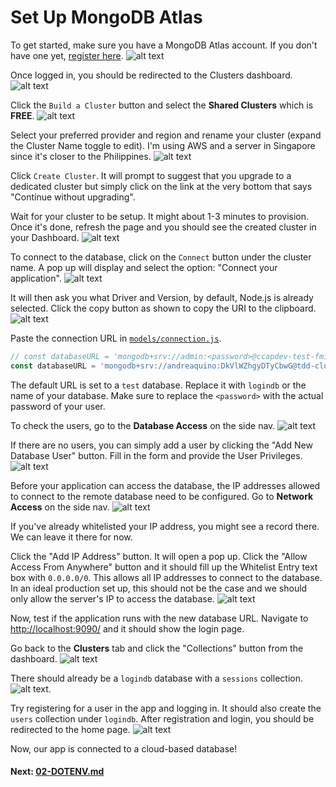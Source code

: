 # Set Up MongoDB Atlas

To get started, make sure you have a MongoDB Atlas account. If you don't have one yet, [register here](https://www.mongodb.com/cloud/atlas/register).
![alt text](../screens/atlas-register.png "Register for mongoDB Atlas")

Once logged in, you should be redirected to the Clusters dashboard.
![alt text](../screens/atlas-dashboard.png "Atlas Clusters Dashboard")

Click the `Build a Cluster` button and select the **Shared Clusters** which is **FREE**.
![alt text](../screens/atlas-free-cluster.png "Shared Cluster")

Select your preferred provider and region and rename your cluster (expand the Cluster Name toggle to edit). I'm using AWS and a server in Singapore since it's closer to the Philippines.
![alt text](../screens/atlas-create-cluster.png "Create a Cluster")

Click `Create Cluster`. It will prompt to suggest that you upgrade to a dedicated cluster but simply click on the link at the very bottom that says "Continue without upgrading".

Wait for your cluster to be setup. It might about 1-3 minutes to provision. Once it's done, refresh the page and you should see the created cluster in your Dashboard.
![alt text](../screens/atlas-cluster-created.png "Cluster created!")

To connect to the database, click on the `Connect` button under the cluster name. A pop up will display and select the option: "Connect your application".
![alt text](../screens/atlas-choose-connection.png)

It will then ask you what Driver and Version, by default, Node.js is already selected. Click the copy button as shown to copy the URI to the clipboard.
![alt text](../screens/atlas-copy-url.png)

Paste the connection URL in [`models/connection.js`](../models/connection.js).
```JavaScript
// const databaseURL = 'mongodb+srv://admin:<password>@ccapdev-test-fmitn.mongodb.net/test?retryWrites=true&w=majority';
const databaseURL = 'mongodb+srv://andreaquino:DkVlWZhgyDTyCbwG@tdd-cluster.izwza7t.mongodb.net/?retryWrites=true&w=majority';

```

The default URL is set to a `test` database. Replace it with `logindb` or the name of your database. Make sure to replace the `<password>` with the actual password of your user.

To check the users, go to the **Database Access** on the side nav.
![alt text](../screens/atlas-database-access.png "Database Users")

If there are no users, you can simply add a user by clicking the "Add New Database User" button. Fill in the form and provide the User Privileges.
![alt text](../screens/atlas-database-user.png "Add Database User")

Before your application can access the database, the IP addresses allowed to connect to the remote database need to be configured. Go to **Network Access** on the side nav.
![alt text](../screens/atlas-network-access.png "Network Access")

If you've already whitelisted your IP address, you might see a record there. We can leave it there for now.

Click the "Add IP Address" button. It will open a pop up. Click the "Allow Access From Anywhere" button and it should fill up the Whitelist Entry text box with `0.0.0.0/0`. This allows all IP addresses to connect to the database. In an ideal production set up, this should not be the case and we should only allow the server's IP to access the database.
![alt text](../screens/atlas-allow-everywhere.png)

Now, test if the application runs with the new database URL.  Navigate to [http://localhost:9090/](http://localhost:9090/) and it should show the login page.

Go back to the **Clusters** tab and click the "Collections" button from the dashboard.
![alt text](../screens/atlas-dashboard-collections.png)

There should already be a `logindb` database with a `sessions` collection.
![alt text](../screens/atlas-sessions-collection.png).

Try registering for a user in the app and logging in. It should also create the `users` collection under `logindb`. After registration and login, you should be redirected to the home page.
![alt text](../screens/home.png)

Now, our app is connected to a cloud-based database!

#### Next: [02-DOTENV.md](02-DOTENV.md)
